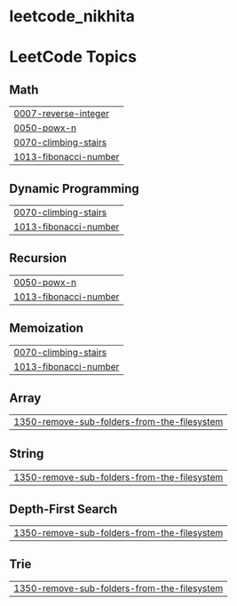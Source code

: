 # leetcode_nikhita
<!---LeetCode Topics Start-->
# LeetCode Topics
## Math
|  |
| ------- |
| [0007-reverse-integer](https://github.com/Nikithapullagoni/leetcode_nikhita/tree/master/0007-reverse-integer) |
| [0050-powx-n](https://github.com/Nikithapullagoni/leetcode_nikhita/tree/master/0050-powx-n) |
| [0070-climbing-stairs](https://github.com/Nikithapullagoni/leetcode_nikhita/tree/master/0070-climbing-stairs) |
| [1013-fibonacci-number](https://github.com/Nikithapullagoni/leetcode_nikhita/tree/master/1013-fibonacci-number) |
## Dynamic Programming
|  |
| ------- |
| [0070-climbing-stairs](https://github.com/Nikithapullagoni/leetcode_nikhita/tree/master/0070-climbing-stairs) |
| [1013-fibonacci-number](https://github.com/Nikithapullagoni/leetcode_nikhita/tree/master/1013-fibonacci-number) |
## Recursion
|  |
| ------- |
| [0050-powx-n](https://github.com/Nikithapullagoni/leetcode_nikhita/tree/master/0050-powx-n) |
| [1013-fibonacci-number](https://github.com/Nikithapullagoni/leetcode_nikhita/tree/master/1013-fibonacci-number) |
## Memoization
|  |
| ------- |
| [0070-climbing-stairs](https://github.com/Nikithapullagoni/leetcode_nikhita/tree/master/0070-climbing-stairs) |
| [1013-fibonacci-number](https://github.com/Nikithapullagoni/leetcode_nikhita/tree/master/1013-fibonacci-number) |
## Array
|  |
| ------- |
| [1350-remove-sub-folders-from-the-filesystem](https://github.com/Nikithapullagoni/leetcode_nikhita/tree/master/1350-remove-sub-folders-from-the-filesystem) |
## String
|  |
| ------- |
| [1350-remove-sub-folders-from-the-filesystem](https://github.com/Nikithapullagoni/leetcode_nikhita/tree/master/1350-remove-sub-folders-from-the-filesystem) |
## Depth-First Search
|  |
| ------- |
| [1350-remove-sub-folders-from-the-filesystem](https://github.com/Nikithapullagoni/leetcode_nikhita/tree/master/1350-remove-sub-folders-from-the-filesystem) |
## Trie
|  |
| ------- |
| [1350-remove-sub-folders-from-the-filesystem](https://github.com/Nikithapullagoni/leetcode_nikhita/tree/master/1350-remove-sub-folders-from-the-filesystem) |
<!---LeetCode Topics End-->
